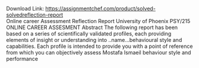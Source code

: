 Download Link: https://assignmentchef.com/product/solved-solvedreflection-report
<br>
Online career Assessment Reflection Report University of Phoenix PSY/215 ONLINE CAREER ASSESMENT Abstract The following report has been based on a series of scientifically validated profiles, each providing elements of insight or understanding into ..name…behavioural style and capabilities. Each profile is intended to provide you with a point of reference from which you can objectively assess Mostafa Ismaeil behaviour style and performance